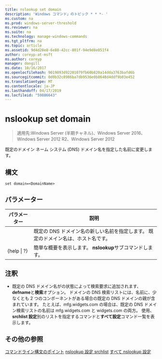 ```yaml
---
title: nslookup set domain
description: 'Windows コマンド」のトピック * * *- '
ms.custom: na
ms.prod: windows-server-threshold
ms.reviewer: na
ms.suite: na
ms.technology: manage-windows-commands
ms.tgt_pltfrm: na
ms.topic: article
ms.assetid: 9d4d28e8-6e88-42cc-801f-94e9d8e051f4
author: coreyp-at-msft
ms.author: coreyp
manager: dongill
ms.date: 10/16/2017
ms.openlocfilehash: 9019893d92201079fb60b820a14dda3763bafd6b
ms.sourcegitcommit: 0d0b32c8986ba7db9536e0b8648d4ddf9b03e452
ms.translationtype: MT
ms.contentlocale: ja-JP
ms.lasthandoff: 04/17/2019
ms.locfileid: "59886643"
---
```

# <a name="nslookup-set-domain"></a>nslookup set domain

>適用先:Windows Server (半期チャネル)、Windows Server 2016、Windows Server 2012 R2、Windows Server 2012

既定のドメイン ネーム システム (DNS) ドメイン名を指定した名前に変更します。
## <a name="syntax"></a>構文
```
set domain=<DomainName>
```
## <a name="parameters"></a>パラメーター
|パラメーター|説明|
|-------|--------|
|<DomainName>|既定の DNS ドメイン名の新しい名前を指定します。 既定のドメイン名は、ホスト名です。|
|{help &#124; ?}|簡単な概要を表示します。 **nslookup**サブコマンドします。|
## <a name="remarks"></a>注釈
-   既定の DNS ドメイン名がの状態によって検索要求に追加されます、 **defname**と**検索**オプション。 ドメインの DNS 検索リストには、名前に、少なくとも 2 つのコンポーネントがある場合の既定の DNS ドメインの親が含まれています。 たとえば、mfg.widgets.com の場合は、既定の DNS ドメイン検索リストの名前は mfg.widgets.com と widgets.com の両方。 使用、 **srchlist 設定**別のリストを指定するコマンドと**すべて設定**コマンド一覧を表示します。
## <a name="additional-references"></a>その他の参照
[コマンドライン構文のポイント](command-line-syntax-key.md)
[nslookup 設定 srchlist](nslookup-set-srchlist.md)
[すべて nslookup 設定](nslookup-set-all.md)
